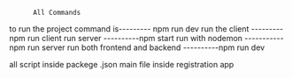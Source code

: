 
      

          All Commands
to run the project command is--------- npm run dev 
run the client               --------- npm run client
run server                   ----------npm start
run with nodemon         -----------   npm run server
run both frontend and backend ----------npm run dev


all script inside packege .json  main file  inside registration app

